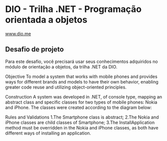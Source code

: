 # DIO - Trilha .NET - Programação orientada a objetos
www.dio.me

## Desafio de projeto
Para este desafio, você precisará usar seus conhecimentos adquiridos no módulo de orientação a objetos, da trilha .NET da DIO.

Objective
To model a system that works with mobile phones and provides ways for different brands and models to have their own behavior, enabling greater code reuse and utilizing object-oriented principles.

Construction
A system was developed in .NET, of console type, mapping an abstract class and specific classes for two types of mobile phones: Nokia and iPhone.
The classes were created according to the diagram below:


Rules and Validations
1.The Smartphone class is abstract;
2.The Nokia and iPhone classes are child classes of Smartphone;
3.The InstallApplication method must be overridden in the Nokia and iPhone classes, as both have different ways of installing an application.
